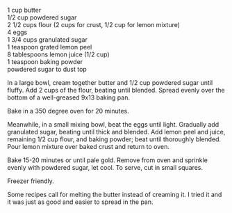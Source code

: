 ---
---


1 cup butter  
1/2 cup powdered sugar  
2 1/2 cups flour  (2 cups for crust, 1/2 cup for lemon mixture)  
4 eggs  
1 3/4 cups granulated sugar  
1 teaspoon grated lemon peel  
8 tablespoons lemon juice (1/2 cup)  
1 teaspoon baking powder  
powdered sugar to dust top  

In a large bowl, cream together butter and 1/2 cup powdered sugar until fluffy. Add 2 cups of the 
flour, beating until blended. Spread evenly over the bottom of a well-greased 9x13 baking pan. 

Bake in a 350 degree oven for 20 minutes.	 

Meanwhile, in a small mixing bowl, beat the eggs until light. Gradually add granulated sugar, 
beating until thick and blended. Add lemon peel and juice, remaining 1/2 cup flour, and baking 
powder; beat until thoroughly blended. Pour lemon mixture over baked crust and return to oven. 

Bake 15-20 minutes or until pale gold. Remove from oven and sprinkle evenly with powdered 
sugar, let cool. To serve, cut in small squares. 


Freezer friendly.  


Some recipes call for melting the butter instead of creaming it.  I tried it and it was just as good and easier to spread in the pan.  
